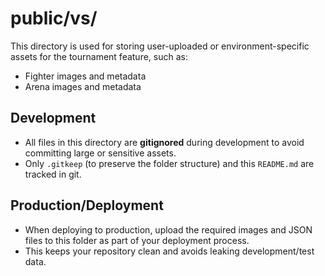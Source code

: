 # public/vs/

This directory is used for storing user-uploaded or environment-specific assets for the tournament feature, such as:

- Fighter images and metadata
- Arena images and metadata

## Development
- All files in this directory are **gitignored** during development to avoid committing large or sensitive assets.
- Only `.gitkeep` (to preserve the folder structure) and this `README.md` are tracked in git.

## Production/Deployment
- When deploying to production, upload the required images and JSON files to this folder as part of your deployment process.
- This keeps your repository clean and avoids leaking development/test data. 